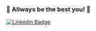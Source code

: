 ### :space_invader: Allways be the best you! :space_invader:

[![Linkedin Badge](https://img.shields.io/badge/-MarkusTryban-blue?style=flat-square&logo=Linkedin&logoColor=white&link=https://www.linkedin.com/in/markus-tryban/)](https://www.linkedin.com/in/markus-tryban/)
